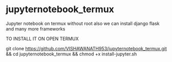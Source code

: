 # jupyternotebook_termux
Jupyter notebook on termux without root also we can install django flask and many more frameworks



TO INSTALL IT ON OPEN TERMUX

 
   git clone https://github.com/VISHAWANATH953/jupyternotebook_termux.git && cd jupyternotebook_termux && chmod +x install-jupyter.sh
